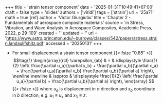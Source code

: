 +++
title = 'strain tensor component'
date = '2025-01-31T10:49:41+07:00'
draft = false
type = 'slides'
authors = ['viridi']
tags = ['strain']
url = '25a71'
math = true
[ref]
author = 'Victor Giurgiutiu'
title = 'Chapter 2 - Fundamentals of aerospace composite materials'
source = 'in Stress, Vibration, and Wave Analysis in Aerospace Composites, Academic Press, 2022, p 29-109'
created = ''
updated = ''
url = 'https://www.astro.princeton.edu/~burrows/classes/542/papers/stress.strain.landaulifshitz.pdf'
accessed = '20250131'
+++
<!--mode-->

+ For small displacement a strain tensor component
{{< fsize "0.88" >}}
$$\tag{1}
\begin{array}{rcl}
\varepsilon_{ab} & = & \displaystyle \frac{1}{2} \left( \frac{\partial u_a}{\partial x_b} + \frac{\partial u_b}{\partial x_a} + \frac{\partial u_a}{\partial x_b} \frac{\partial u_b}{\partial a} \right), \newline
\newline
& \approx & \displaystyle \frac{1}{2} \left( \frac{\partial u_a}{\partial b} + \frac{\partial u_b}{\partial a} \right),
\end{array}
$$
{{< /fsize >}}
where $u_a$ is displacement in $a$ direction and $x_b$ coordinate in $b$ direction, e.g. $u_1 \equiv u_x$ and $x_3 \equiv z$.
